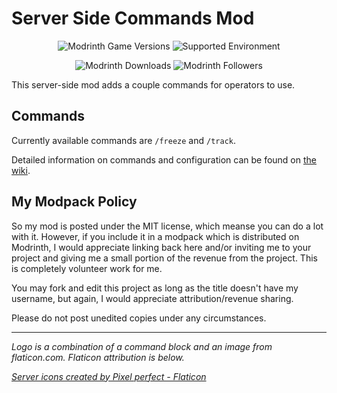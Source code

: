 # Server Side Commands Mod

<!-- markdownlint-disable MD040 MD033 -->

<div align="center">

![Modrinth Game Versions](https://img.shields.io/modrinth/game-versions/55BTPGN3?label=Supported%20Versions&logo=Modrinth)
![Supported Environment](https://img.shields.io/badge/environment-server-yellow)

![Modrinth Downloads](https://img.shields.io/modrinth/dt/55BTPGN3?color=brightgreen&label=Downloads&logo=Modrinth)
![Modrinth Followers](https://img.shields.io/modrinth/followers/55BTPGN3?logo=Modrinth)

</div>

This server-side mod adds a couple commands for operators to use.

## Commands

Currently available commands are `/freeze` and `/track`.

Detailed information on commands and configuration can be found on [the wiki][wiki].

## My Modpack Policy

So my mod is posted under the MIT license, which meanse you can do a lot with it. However, if you include it in a modpack which is distributed on Modrinth, I would appreciate linking back here and/or inviting me to your project and giving me a small portion of the revenue from the project. This is completely volunteer work for me.

You may fork and edit this project as long as the title doesn't have my username, but again, I would appreciate attribution/revenue sharing.

Please do not post unedited copies under any circumstances.

---

_Logo is a combination of a command block and an image from flaticon.com. Flaticon attribution is below._

_<a href="https://www.flaticon.com/free-icons/server" title="server icons">Server icons created by Pixel perfect - Flaticon</a>_

[wiki]: https://github.com/AdamRaichu/server-side-commands/wiki
